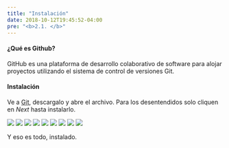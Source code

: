 ```yaml
---
title: "Instalación"
date: 2018-10-12T19:45:52-04:00
pre: "<b>2.1. </b>"
---
```


#### ¿Qué es Github?

GitHub es una plataforma de desarrollo colaborativo de software para alojar proyectos utilizando el sistema de control de versiones Git.

#### Instalación

Ve a [Git](https://gitforwindows.org), descargalo y abre el archivo. Para los desentendidos solo cliquen en _Next_ hasta instalarlo.

![](/images/getting-started/01.png)
![](/images/getting-started/02.png)
![](/images/getting-started/03.png)
![](/images/getting-started/04.png)
![](/images/getting-started/05.png)
![](/images/getting-started/06.png)
![](/images/getting-started/07.png)
![](/images/getting-started/08.png)
![](/images/getting-started/09.png)

Y eso es todo, instalado.